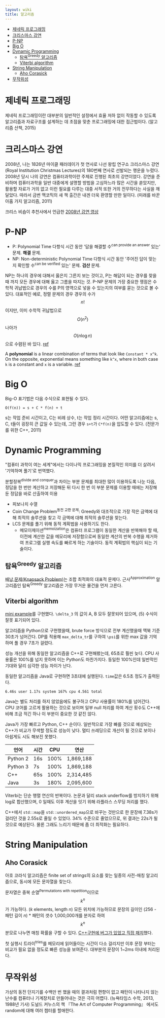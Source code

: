 ```yaml
---
layout: wiki 
title: 알고리즘
---
```


<!-- TOC -->

- [제네릭 프로그래밍](#제네릭-프로그래밍)
- [크리스마스 강연](#크리스마스-강연)
- [P-NP](#p-np)
- [Big O](#big-o)
- [Dynamic Programming](#dynamic-programming)
    - [탐욕<sup>Greedy</sup> 알고리즘](#탐욕greedy-알고리즘)
    - [Viterbi algorithm](#viterbi-algorithm)
- [String Manipulation](#string-manipulation)
    - [Aho Corasick](#aho-corasick)
- [무작위성](#무작위성)

<!-- /TOC -->

# 제네릭 프로그래밍
제네릭 프로그래밍이란 대부분의 일반적인 설정에서 효율 저하 없이 작동할 수 있도록 알고리즘과 자료구조를 설계하는 데 초점을 맞춘 프로그래밍에 대한 접근법이다. (알고리즘 산책, 2015)

# 크리스마스 강연
2008년, 나는 1826년 마이클 패러데이가 첫 연사로 나선 왕립 연구소 크리스마스 강연(Royal Institution Christmas Lectures)의 180번째 연사로 선발되는 행운을 누렸다. 2008년 당시 나의 강연은 컴퓨터과학이란 주제로 진행된 최초의 강연이었다. 강연을 준비하며 컴퓨터과학을 일반 대중에게 설명할 방법을 고심하느라 많은 시간을 쏟았지만, 활용할 자료가 거의 없고 이런 필요를 다루는 대중 서적 또한 거의 전무하다는 사실을 깨달았다. 따라서 금번 맥코믹의 새 책 출간은 내겐 더욱 환영할 만한 일이다. (미래를 바꾼 아홉 가지 알고리즘, 2011)

크리스 비숍이 추천사에서 언급한 [2008년 강연 영상](http://www.rigb.org/christmas-lectures/watch/2008/hi-tech-trek)

# P-NP
- P: Polynomial Time 다항식 시간 동안 '답을 해결할 수<sup>can provide an answer</sup> 있는' 문제. **해결** 문제.
- NP: Non-deterministic Polynomial Time 다항식 시간 동안 '주어진 답이 맞는지 확인할 수<sup>can be verified</sup> 있는' 문제. **검산** 문제.

NP는 하나의 경우에 대해서 옳은지 그른지 보는 것이고, P는 해답이 되는 경우를 찾을 때 까지 모든 경우에 대해 옳고 그름을 따지는 것. P-NP 문제의 가장 중요한 쟁점은 수학적 귀납법으로 경우의 수를 P의 영역으로 넣을 수 있는지의 여부를 묻는 것으로 볼 수 있다. 대표적인 예로, 정렬 문제의 경우 경우의 수가 $$n!$$ 이지만, 이미 수학적 귀납법으로 $$O(n^2)$$ 나아가 $$O(n\log{n})$$으로 수렴된 바 있다. [ref](https://namu.wiki/w/P-NP%20%EB%AC%B8%EC%A0%9C)

A **polynomial** is a linear combination of terms that look like `Constant * x^k`. On the opposite, exponential means something like `k^x`, where in both case `k` is a constant and `x` is a variable. [ref](https://stackoverflow.com/a/4317444/3513266)

# Big O
Big-O 표기법은 다음 수식으로 표현될 수 있다.
```
O(f(n)) = s + C * f(n) + t
```
s는 작업 준비 시간이고, C는 비례 상수, t는 작업 정리 시간이다. 어떤 알고리즘에는 s, C, t들이 굉장히 큰 값일 수 있는데, 그런 경우 `s+t`가 `C*f(n)`을 압도할 수 있다. (전문가를 위한 C++, 2011)

# Dynamic Programming
"컴퓨터 과학이 여는 세계"에서는 다이나믹 프로그래밍을 본질적인 의미를 더 살려서 '기억하며 풀기'로 번역했다.

분할정복<sup>divide and conquer</sup>과 차이는 부분 문제를 최대한 많이 이용하도록 나눈 다음, 정답을 한 번만 계산하고 저장해둔 뒤 다시 한 번 이 부분 문제를 이용할 때에는 저장해둔 정답을 바로 산출하여 이용

- 피보나치 수열
- Coin Change Problem<sup>동전 교환 문제</sup>: Greedy와 대조적으로 가장 작은 금액에 대해 최적의 솔루션을 찾고 각 금액에 대해 최적의 솔루션을 찾는다.
- LCS 문제를 풀기 위해 동적 계획법을 사용하기도 한다.
  - 메모이제이션<sup>memoization</sup>은 컴퓨터 프로그램이 동일한 계산을 반복해야 할 때, 이전에 계산한 값을 메모리에 저장함으로써 동일한 계산의 반복 수행을 제거하여 프로그램 실행 속도를 빠르게 하는 기술이다. 동적 계획법의 핵심이 되는 기술이다.

## 탐욕<sup>Greedy</sup> 알고리즘
[배낭 문제(Knapsack Problem)](https://ko.wikipedia.org/wiki/%EB%B0%B0%EB%82%AD_%EB%AC%B8%EC%A0%9C)는 조합 최적화의 대표적 문제다. 근사<sup>Approximation</sup> 알고리즘인 탐욕<sup>Greedy</sup> 알고리즘은 가장 무거운 물건을 먼저 고른다.

## Viterbi algorithm
[mini example](http://idiom.ucsd.edu/~rlevy/teaching/winter2009/ligncse256/lectures/hmm_viterbi_mini_example.pdf)를 구현했다. `\delta_3` 의 값이 A, B 모두 잘못되어 있으며, (5) 수식이 잘못 표기되어 있다. 

알고리즘을 Python으로 구현했을때, brute force 방식으로 전부 계산했을때 맥북 기준 30초가 넘어간다. DP를 적용해 `max_delta_tr`를 구하여 `\psi`를 위한 max 값을 기억하며 풀 경우 7초가 걸렸다.

성능 개선을 위해 동일한 알고리즘을 C++로 구현해봤는데, 65초로 훨씬 늦다. CPU 사용률은 100%를 넘지 못하며 이는 Python도 마찬가지다. 동일한 100%인데 일반적인 기대와 달리 심각한 성능 차이가 난다.

동일한 알고리즘을 Java로 구현하면 3초대에 실행된다. `time`값은 6.5초 정도가 출력된다.

```
6.46s user 1.17s system 167% cpu 4.561 total
```

Java는 별도 처리를 하지 않았음에도 불구하고 CPU 사용률이 180%를 넘어간다. CPU 코어를 고르게 활용하는 것으로 보이며 일부 null 처리를 하여 계산 횟수도 C++에 비해 조금 적긴 하나 이 부분이 중요한 것 같진 않다.

Java가 가장 빠르고 Python, C++ 순이다. 일반적으로 가장 빠를 것으로 예상되는 C++가 비교가 무색할 정도로 성능이 낮다. 멀티 쓰레딩으로 개선이 될 것으로 보이나 아쉽게도 시도 해보진 못했다.

| 언어 | 시간 | CPU | 연산 |
| --- | --- | --- | --- |
| Python 2 | 16s | 100% | 1,869,188 |
| Python 3 | 7s | 100% | 1,869,188 |
| C++ | 65s | 100% | 2,314,485 |
| Java | 3s | 180% | 2,095,600 |

Viterbi는 단순 행렬 연산의 반복이다. 논문과 달리 stack underflow를 방지하기 위해 log로 합산했으며, 0 일때도 이후 계산을 잇기 위해 라플라스 스무딩 처리를 했다.

C++에서 `std::map`을 `std::unordered_map`으로 바꾸는 것만으로 한 문장에 7.38s가 걸리던 것을 2.55s로 줄일 수 있었다. 34% 수준으로 줄었으므로, 위 결과는 22s가 될 것으로 예상된다. 물론 그래도 느리기 때문에 좀 더 최적화는 필요하다.

# String Manipulation
## Aho Corasick
아호 코라식 알고리즘은 finite set of strings의 요소를 찾는 일종의 사전-매칭 알고리즘으로, 동시에 모든 문자열을 찾는다.

문자열은 중복 순열<sup>Permutations with repetition</sup>이므로 $${k^n}$$ 가 가능하다. (*k* elements, length *n*) 모든 위치에 가능하므로 문장의 길이인 (256 - 패턴 길이 *n*) * 패턴의 갯수 1,000,000개를 분자로 하여 $${k^n}$$ 분모로 나누면 매칭 확률을 구할 수 있다. [C++구현에 버그가 있었고 직접 패치](https://github.com/cjgdev/aho_corasick/pull/12)했다.

첫 실행시 트라이<sup>tries</sup>를 메모리에 읽어들이는 시간이 다소 걸리지만 이후 문장 부터는 비교가 필요 없을 정도로 빠른 성능을 보여준다. 대부분의 문장이 1~2ms 이내에 처리된다.

# 무작위성
가상의 동전 던지기를 수백만 번 했을 때의 결과처럼 편향이 없고 패턴이 나타나지 않는 난수를 컴퓨터나 기계장치로 만들어내는 것은 극히 어렵다. (뉴욕타임스 수학, 2013, 1988년 기사) 도널드 커누스의 책 『The Art of Computer Programming』 에서도 random에 대해 여러 챕터를 할애한다.
